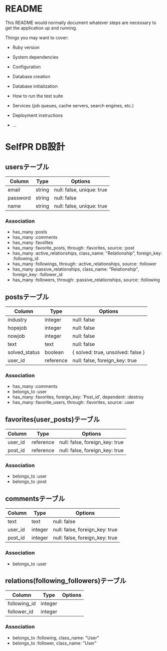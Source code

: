 # README

This README would normally document whatever steps are necessary to get the
application up and running.

Things you may want to cover:

* Ruby version

* System dependencies

* Configuration

* Database creation

* Database initialization

* How to run the test suite

* Services (job queues, cache servers, search engines, etc.)

* Deployment instructions

* ...



# SelfPR DB設計
## usersテーブル
|Column|Type|Options|
|------|----|-------|
|email|string|null: false, unique: true|
|password|string|null: false|
|name|string|null: false, unique: true|
### Association
- has_many :posts
- has_many :comments
- has_many :favolites
- has_many :favorite_posts, through: :favorites, source: :post
- has_many :active_relationships, class_name: "Relationship", foreign_key: :following_id
- has_many :followings, through: :active_relationships, source: :follower
- has_many :passive_relationships, class_name: "Relationship", foreign_key: :follower_id
- has_many :followers, through: :passive_relationships, source: :following

## postsテーブル
|Column|Type|Options|
|------|----|-------|
|industry|integer|null: false|
|hopejob|integer|null: false|
|nowjob|integer|null: false|
|text|text|null: false|
|solved_status|boolean| { solved: true, unsolved: false }|
|user_id|reference|null: false, foreign_key: true|
### Association
- has_many :comments
- belongs_to :user
- has_many :favorites, foreign_key: 'Post_id', dependent: :destroy
- has_many :favorite_users, through: :favorites, source: :user


## favorites(user_posts)テーブル
|Column|Type|Options|
|------|----|-------|
|user_id|reference|null: false, foreign_key: true|
|post_id|reference|null: false, foreign_key: true|
### Association
- belongs_to :user
- belongs_to :post

## commentsテーブル
|Column|Type|Options|
|------|----|-------|
|text|text|null: false|
|user_id|integer|null: false, foreign_key: true|
|post_id|integer|null: false, foreign_key: true|
### Association
- belongs_to :user

## relations(following_followers)テーブル
|Column|Type|Options|
|------|----|-------|
|following_id|integer||
|follower_id|integer||
### Association
- belongs_to :following, class_name: "User"
- belongs_to :follower, class_name: "User"
